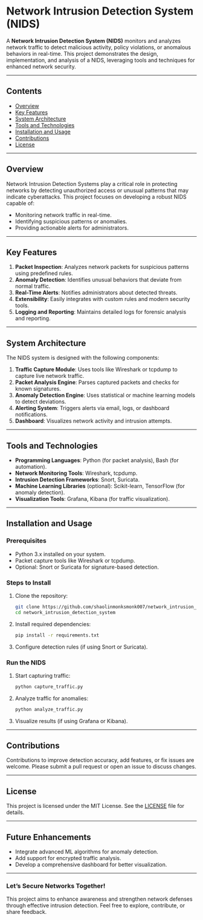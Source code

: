 # **Network Intrusion Detection System (NIDS)**  

A **Network Intrusion Detection System (NIDS)** monitors and analyzes network traffic to detect malicious activity, policy violations, or anomalous behaviors in real-time. This project demonstrates the design, implementation, and analysis of a NIDS, leveraging tools and techniques for enhanced network security.  

---

## **Contents**  
- [Overview](#overview)  
- [Key Features](#key-features)  
- [System Architecture](#system-architecture)  
- [Tools and Technologies](#tools-and-technologies)  
- [Installation and Usage](#installation-and-usage)  
- [Contributions](#contributions)  
- [License](#license)  

---

## **Overview**  
Network Intrusion Detection Systems play a critical role in protecting networks by detecting unauthorized access or unusual patterns that may indicate cyberattacks. This project focuses on developing a robust NIDS capable of:  
- Monitoring network traffic in real-time.  
- Identifying suspicious patterns or anomalies.  
- Providing actionable alerts for administrators.  

---

## **Key Features**  
1. **Packet Inspection**: Analyzes network packets for suspicious patterns using predefined rules.  
2. **Anomaly Detection**: Identifies unusual behaviors that deviate from normal traffic.  
3. **Real-Time Alerts**: Notifies administrators about detected threats.  
4. **Extensibility**: Easily integrates with custom rules and modern security tools.  
5. **Logging and Reporting**: Maintains detailed logs for forensic analysis and reporting.  

---

## **System Architecture**  
The NIDS system is designed with the following components:  
1. **Traffic Capture Module**: Uses tools like Wireshark or tcpdump to capture live network traffic.  
2. **Packet Analysis Engine**: Parses captured packets and checks for known signatures.  
3. **Anomaly Detection Engine**: Uses statistical or machine learning models to detect deviations.  
4. **Alerting System**: Triggers alerts via email, logs, or dashboard notifications.  
5. **Dashboard**: Visualizes network activity and intrusion attempts.  

---

## **Tools and Technologies**  
- **Programming Languages**: Python (for packet analysis), Bash (for automation).  
- **Network Monitoring Tools**: Wireshark, tcpdump.  
- **Intrusion Detection Frameworks**: Snort, Suricata.  
- **Machine Learning Libraries** (optional): Scikit-learn, TensorFlow (for anomaly detection).  
- **Visualization Tools**: Grafana, Kibana (for traffic visualization).  

---

## **Installation and Usage**  
### **Prerequisites**  
- Python 3.x installed on your system.  
- Packet capture tools like Wireshark or tcpdump.  
- Optional: Snort or Suricata for signature-based detection.

### **Steps to Install**  
1. Clone the repository:  
   ```bash  
   git clone https://github.com/shaolinmonksmonk007/network_intrusion_detection_system.git  
   cd network_intrusion_detection_system  
   ```  
2. Install required dependencies:  
   ```bash  
   pip install -r requirements.txt  
   ```  
3. Configure detection rules (if using Snort or Suricata).  

### **Run the NIDS**  
1. Start capturing traffic:  
   ```bash  
   python capture_traffic.py  
   ```  
2. Analyze traffic for anomalies:  
   ```bash  
   python analyze_traffic.py  
   ```  
3. Visualize results (if using Grafana or Kibana).  

---

## **Contributions**  
Contributions to improve detection accuracy, add features, or fix issues are welcome. Please submit a pull request or open an issue to discuss changes.

---

## **License**  
This project is licensed under the MIT License. See the [LICENSE](LICENSE) file for details.

---

## **Future Enhancements**  
- Integrate advanced ML algorithms for anomaly detection.  
- Add support for encrypted traffic analysis.  
- Develop a comprehensive dashboard for better visualization.  

---

### **Let’s Secure Networks Together!**  
This project aims to enhance awareness and strengthen network defenses through effective intrusion detection. Feel free to explore, contribute, or share feedback.  

